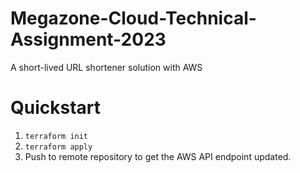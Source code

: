# Megazone-Cloud-Technical-Assignment-2023
A short-lived URL shortener solution with AWS

# Quickstart
1. `terraform init`
2. `terraform apply`
3. Push to remote repository to get the AWS API endpoint updated.
